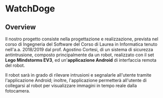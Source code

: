 # WatchDoge

## Overview

Il nostro progetto consiste nella progettazione e realizzazione, prevista nel corso di Ingegneria del Software del Corso di Laurea in Informatica tenuto nell'a.a. 2018/2019 dal prof. Agostino Cortesi, di un sistema di sicurezza antintrusione, composto principalmente da un robot, realizzato con il set **Lego Mindstorms EV3**, ed un'**applicazione Android** di interfaccia remota del robot.

Il robot sarà in grado di rilevare intrusioni e segnalarle all'utente tramite l'applicazione Android; inoltre, l'applicazione permetterà all'utente di collegarsi al robot per visualizzare immagini in tempo reale dalla fotocamera.
